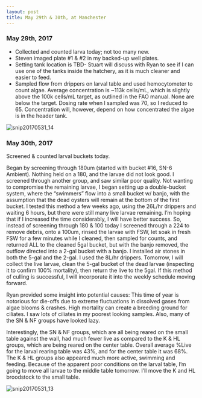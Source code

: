 ```yaml
---
layout: post
title: May 29th & 30th, at Manchester
---
```


### May 29th, 2017

- Collected and counted larva today; not too many new.
- Steven imaged plate #1 & #2 in my backed-up well plates. 
- Setting tank location is TBD- Stuart will discuss with Ryan to see if I can use one of the tanks inside the hatchery, as it is much cleaner and easier to feed.
- Sampled flow from drippers on larval table and used hemocytometer to count algae. Average concentration is ~113k cells/mL, which is slightly above the 100k cells/mL target, as outlined in the FAO manual. None are below the target. Dosing rate when I sampled was 70, so I reduced to 65. Concentration will, however, depend on how concentrated the algae is in the header tank.

![snip20170531_14](https://cloud.githubusercontent.com/assets/17264765/26620197/ab9e2008-4596-11e7-8f16-71c3f59bc2c0.png)

### May 30th, 2017

Screened & counted larval buckets today.

Began by screening through 180um (started with bucket #16, SN-6 Ambient). Nothing held on a 180, and the larvae did not look good.  I screened through another group, and saw similar poor quality. Not wanting to compromise the remaining larvae, I began setting up a double-bucket system, where the “swimmers” flow into a small bucket w/ banjo, with the assumption that the dead oysters will remain at the bottom of the first bucket.  I tested this method a few weeks ago, using the 26L/hr drippers and waiting 6 hours, but there were still many live larvae remaining. I’m hoping that if I increased the time considerably, I will have better success.  So, instead of screening through 180 & 100 today I screened through a 224 to remove debris, onto a 100um, rinsed the larvae with FSW, let soak in fresh FSW for a few minutes while I cleaned, then sampled for counts, and returned ALL to the cleaned 5gal bucket, but with the banjo removed, the outflow directed into a 2-gal bucket with a banjo.  I installed air stones in both the 5-gal and the 2-gal.  I used the 8L/hr drippers.  Tomorrow, I will collect the live larvae, clean the 5-gal bucket of the dead larvae (inspecting it to confirm 100% mortality), then return the live to the 5gal.  If this method of culling is successful, I will incorporate it into the weekly schedule moving forward. 

Ryan provided some insight into potential causes: This time of year is notorious for die-offs due to extreme fluctuations in dissolved gases from algae blooms & crashes.  High mortality can create a breeding ground for ciliates. I saw lots of ciliates in my poorest looking samples.  Also, many of the SN & NF groups have looked lazy.  

Interestingly, the SN & NF groups, which are all being reared on the small table against the wall, had much fewer live as compared to the K & HL groups, which are being reared on the center table. Overall average %Live for the larval rearing table was 43%, and for the center table it was 68%. The K & HL groups also appeared much more active, swimming and feeding. Because of the apparent poor conditions on the larval table, I’m going to move all larvae to the middle table tomorrow. I’ll move the K and HL broodstock to the small table.

![snip20170531_13](https://cloud.githubusercontent.com/assets/17264765/26620198/abae9082-4596-11e7-8217-dd31cf32781c.png)
